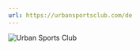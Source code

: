 ```yaml
---
url: https://urbansportsclub.com/de
---
```


![Urban Sports Club](/img/supporter/urban-sports-club.jpg)
